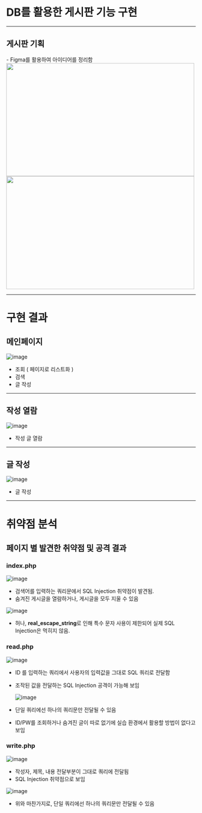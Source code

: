 <h1>DB를 활용한 게시판 기능 구현</h1>
<hr>
<h2>게시판 기획</h2>
- Figma를 활용하여 아이디어를 정리함
<br>
<img src="https://github.com/OrangeSQZ/DB_notice_board/assets/35069197/53c5c4eb-90bb-4902-af1d-834fa380774e" width="500" height="300"/>
<img src="https://github.com/OrangeSQZ/DB_notice_board/assets/35069197/40a2b4c5-18ff-4adc-935d-ce999c5bd136" width="500" height="300"/>

<hr>
<h1>구현 결과</h1>
<h2>메인페이지</h2>

![image](https://github.com/OrangeSQZ/DB_notice_board/assets/35069197/ff88bd4b-ed6f-4789-943a-c473972a0062)
- 조회 ( 페이지로 리스트화 )
- 검색
- 글 작성

<hr>
<h2>작성 열람</h2>

![image](https://github.com/OrangeSQZ/DB_notice_board/assets/35069197/ca314792-36fb-4c0f-8a1f-88aea44d4c91)
- 작성 글 열람

<hr>
<h2>글 작성</h2>

![image](https://github.com/OrangeSQZ/DB_notice_board/assets/35069197/83ae2baa-45fd-4a25-b678-0c9810edc5de)
- 글 작성

<hr>
<h1>취약점 분석</h1>
<h2>페이지 별 발견한 취약점 및 공격 결과</h2>
<h3>index.php</h3>

![image](https://github.com/OrangeSQZ/DB_notice_board/assets/35069197/69b28df4-25a1-4ec7-a93a-dfd4b27bc444)

- 검색어를 입력하는 쿼리문에서 SQL Injection 취약점이 발견됨.
- 숨겨진 게시글을 열람하거나, 게시글을 모두 지울 수 있음

![image](https://github.com/OrangeSQZ/DB_notice_board/assets/35069197/4c1fd3ba-7035-4d4e-a4dd-dcc41a7f17c3)

- 허나, <b>real_escape_string</b>로 인해 특수 문자 사용이 제한되어 실제 SQL Injection은 먹히지 않음.
<h3>read.php</h3>

![image](https://github.com/OrangeSQZ/DB_notice_board/assets/35069197/16eaffbf-91c1-49b9-ab06-9d2039cccff4)

- ID 를 입력하는 쿼리에서 사용자의 입력값을 그대로 SQL 쿼리로 전달함
- 조작된 값을 전달하는 SQL Injection 공격이 가능해 보임

  ![image](https://github.com/OrangeSQZ/DB_notice_board/assets/35069197/08dd8719-5383-484d-9c6a-4ed6e318c104)

- 단일 쿼리에선 하나의 쿼리문만 전달될 수 있음
- ID/PW를 조회하거나 숨겨진 글이 따로 없기에 실습 환경에서 활용할 방법이 없다고 보임
  
<h3>write.php</h3>

![image](https://github.com/OrangeSQZ/DB_notice_board/assets/35069197/050ed471-493b-47c4-a6b3-e0021916dae1)

- 작성자, 제목, 내용 전달부분이 그대로 쿼리에 전달됨
- SQL Injection 취약점으로 보임

 ![image](https://github.com/OrangeSQZ/DB_notice_board/assets/35069197/fff7c163-36f5-4ba4-81a2-3e02768d4f40)
 
- 위와 마찬가지로, 단일 쿼리에선 하나의 쿼리문만 전달될 수 있음
